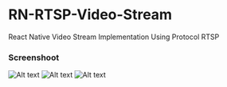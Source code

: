 # RN-RTSP-Video-Stream
React Native Video Stream Implementation Using Protocol RTSP

### Screenshoot

![Alt text](../master/Preview1.jpeg "1 of 3")
![Alt text](../master/Preview2.jpeg "2 of 3")
![Alt text](../master/Preview3.jpeg "3 of 3")
